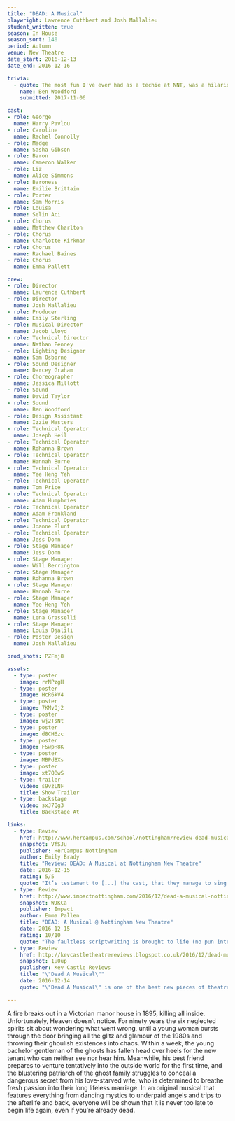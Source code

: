 ```yaml
---
title: "DEAD: A Musical"
playwright: Lawrence Cuthbert and Josh Mallalieu
student_written: true
season: In House
season_sort: 140
period: Autumn
venue: New Theatre
date_start: 2016-12-13
date_end: 2016-12-16

trivia:
  - quote: The most fun I've ever had as a techie at NNT, was a hilarious week working backstage with a fantastic cast who really made me feel like part of the team.
    name: Ben Woodford
    submitted: 2017-11-06

cast:
- role: George
  name: Harry Pavlou
- role: Caroline
  name: Rachel Connolly
- role: Madge
  name: Sasha Gibson
- role: Baron
  name: Cameron Walker
- role: Liz
  name: Alice Simmons
- role: Baroness
  name: Emilie Brittain
- role: Porter
  name: Sam Morris
- role: Louisa
  name: Selin Aci
- role: Chorus
  name: Matthew Charlton
- role: Chorus
  name: Charlotte Kirkman
- role: Chorus
  name: Rachael Baines
- role: Chorus
  name: Emma Pallett

crew:
- role: Director
  name: Laurence Cuthbert
- role: Director
  name: Josh Mallalieu
- role: Producer
  name: Emily Sterling
- role: Musical Director
  name: Jacob Lloyd
- role: Technical Director
  name: Nathan Penney
- role: Lighting Designer
  name: Sam Osborne
- role: Sound Designer
  name: Darcey Graham
- role: Choreographer
  name: Jessica Millott
- role: Sound
  name: David Taylor
- role: Sound
  name: Ben Woodford
- role: Design Assistant
  name: Izzie Masters
- role: Technical Operator
  name: Joseph Heil
- role: Technical Operator
  name: Rohanna Brown
- role: Technical Operator
  name: Hannah Burne
- role: Technical Operator
  name: Yee Heng Yeh
- role: Technical Operator
  name: Tom Price
- role: Technical Operator
  name: Adam Humphries
- role: Technical Operator
  name: Adam Frankland
- role: Technical Operator
  name: Joanne Blunt
- role: Technical Operator
  name: Jess Donn
- role: Stage Manager
  name: Jess Donn
- role: Stage Manager
  name: Will Berrington
- role: Stage Manager
  name: Rohanna Brown
- role: Stage Manager
  name: Hannah Burne
- role: Stage Manager
  name: Yee Heng Yeh
- role: Stage Manager
  name: Lena Grasselli
- role: Stage Manager
  name: Louis Djalili
- role: Poster Design
  name: Josh Mallalieu

prod_shots: PZFmj8

assets:
  - type: poster
    image: rrNPzgH
  - type: poster
    image: HcR6kV4
  - type: poster
    image: 7KMvQj2
  - type: poster
    image: wj2TsNt
  - type: poster
    image: d8CH6zc
  - type: poster
    image: FSwpH8K
  - type: poster
    image: MBPdBXs
  - type: poster
    image: xt7QBwS
  - type: trailer
    video: s9vzLNF
    title: Show Trailer
  - type: backstage
    video: sxJ7Qg3
    title: Backstage At

links:
  - type: Review
    href: http://www.hercampus.com/school/nottingham/review-dead-musical-nottingham-new-theatre
    snapshot: VfSJu
    publisher: HerCampus Nottingham
    author: Emily Brady
    title: "Review: DEAD: A Musical at Nottingham New Theatre"
    date: 2016-12-15
    rating: 5/5
    quote: "It’s testament to [...] the cast, that they manage to sing and dance so wonderfully whilst conveying such brilliantly realised characters."
  - type: Review
    href: http://www.impactnottingham.com/2016/12/dead-a-musical-nottingham-new-theatre/
    snapshot: WJKCa
    publisher: Impact
    author: Emma Pallen
    title: "DEAD: A Musical @ Nottingham New Theatre"
    date: 2016-12-15
    rating: 10/10
    quote: "The faultless scriptwriting is brought to life (no pun intended) by a team of equally brilliant actors."
  - type: Review
    href: http://kevcastletheatrereviews.blogspot.co.uk/2016/12/dead-musical-nottingham-new-theatre_14.html
    snapshot: 1u0up
    publisher: Kev Castle Reviews
    title: "\"Dead A Musical\""
    date: 2016-12-14
    quote: "\"Dead A Musical\" is one of the best new pieces of theatre I've seen this year, and it's had some competition from some of their own productions, but I can honestly say that i loved every single minute of this musical, and I can't wait for the soundtrack."

---
```


A fire breaks out in a Victorian manor house in 1895, killing all inside. Unfortunately, Heaven doesn’t notice. For ninety years the six neglected spirits sit about wondering what went wrong, until a young woman bursts through the door bringing all the glitz and glamour of the 1980s and throwing their ghoulish existences into chaos. Within a week, the young bachelor gentleman of the ghosts has fallen head over heels for the new tenant who can neither see nor hear him. Meanwhile, his best friend prepares to venture tentatively into the outside world for the first time, and the blustering patriarch of the ghost family struggles to conceal a dangerous secret from his love-starved wife, who is determined to breathe fresh passion into their long lifeless marriage. In an original musical that features everything from dancing mystics to underpaid angels and trips to the afterlife and back, everyone will be shown that it is never too late to begin life again, even if you’re already dead.
